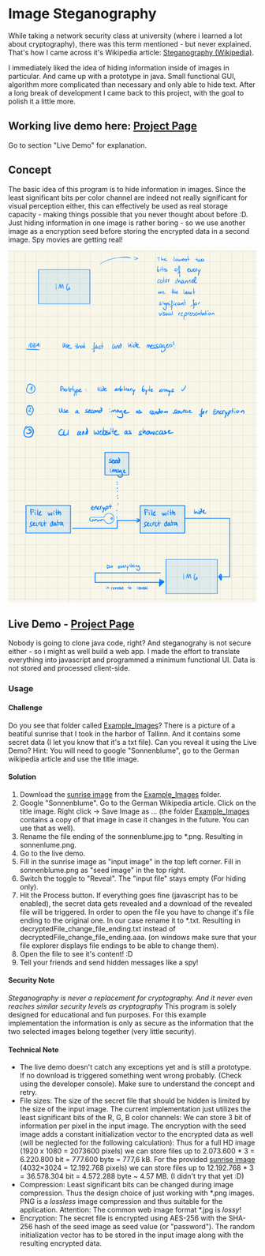 # Image Steganography

While taking a network security class at university (where i learned a lot about cryptography), there was this term mentioned - but never explained. That's how I came across it's Wikipedia article: [Steganography (Wikipedia)](https://en.wikipedia.org/wiki/Steganography).

I immediately liked the idea of hiding information inside of images in particular. And came up with a prototype in java. Small functional GUI, algorithm more complicated than necessary and only able to hide text. After a long break of development I came back to this project, with the goal to polish it a little more.

## Working live demo here: [Project Page](https://jthyroff.github.io/ImgSteg/)

Go to section "Live Demo" for explanation.

## Concept

The basic idea of this program is to hide information in images. Since the least significant bits per color channel are indeed not really significant for visual perception either, this can effectively be used as real storage capacity - making things possible that you never thought about before :D. Just hiding information in one image is rather boring - so we use another image as a encryption seed before storing the encrypted data in a second image. Spy movies are getting real!

![concept](concept.png)

## Live Demo - [Project Page](https://jthyroff.github.io/ImgSteg/)

Nobody is going to clone java code, right? And steganograhy is not secure either - so i might as well build a web app. I made the effort to translate everything into javascript and programmed a minimum functional UI. Data is not stored and processed client-side.

### Usage

#### Challenge

Do you see that folder called [Example_Images](./Example_Images/)? There is a picture of a beatiful sunrise that I took in the harbor of Tallinn. And it contains some secret data (I let you know that it's a txt file). Can you reveal it using the Live Demo? Hint: You will need to google "Sonnenblume", go to the German wikipedia article and use the title image.

#### Solution

1) Download the [sunrise image](./Example_Images/img_containing_secret_data.png) from the [Example_Images](./Example_Images/) folder.
2) Google "Sonnenblume". Go to the German Wikipedia article. Click on the title image. Right click -> Save Image as ...
(the folder [Example_Images](./Example_Images/) contains a copy of that image in case it changes in the future. You can use that as well).
3) Rename the file ending of the sonnenblume.jpg to *.png. Resulting in sonnenlume.png.
4) Go to the live demo.
5) Fill in the sunrise image as "input image" in the top left corner. Fill in sonnenblume.png as "seed image" in the top right.
6) Switch the toggle to "Reveal". The "input file" stays empty (For hiding only).
7) Hit the Process button. If everything goes fine (javascript has to be enabled), the secret data gets revealed and a download of the revealed file will be triggered. In order to open the file you have to change it's file ending to the original one. In our case rename it to *.txt. Resulting in decryptedFile_change_file_ending.txt instead of decryptedFile_change_file_ending.aaa. (on windows make sure that your file explorer displays file endings to be able to change them).
8) Open the file to see it's content! :D
9) Tell your friends and send hidden messages like a spy!

#### Security Note

*Steganography is never a replacement for cryptography. And it never even reaches similar security levels as cryptography* This program is solely designed for educational and fun purposes. For this example implementation the information is only as secure as the information that the two selected images belong together (very little security).

#### Technical Note

- The live demo doesn't catch any exceptions yet and is still a prototype. If no download is triggered something went wrong probably. (Check using the developer console). Make sure to understand the concept and retry.
- File sizes: The size of the secret file that should be hidden is limited by the size of the input image. The current implementation just utilizes the least significant bits of the R, G, B color channels: We can store 3 bit of information per pixel in the input image. The encryption with the seed image adds a constant initialization vector to the encrypted data as well (will be neglected for the following calculation): Thus for a full HD image (1920 x 1080 = 2073600 pixels) we can store files up to 2.073.600 \* 3 = 6.220.800 bit = 777.600 byte = 777,6 kB. For the provided [sunrise image](./Example_Images/img_containing_secret_data.png) (4032×3024 = 12.192.768 pixels) we can store files up to 12.192.768 \* 3 = 36.578.304 bit = 4.572.288 byte ~ 4.57 MB. (I didn't try that yet :D)
- Compression: Least significant bits can be changed during image compression. Thus the design choice of just working with \*.png images. PNG is a *lossless* image compression and thus suitable for the application. Attention: The common web image format \*.jpg is *lossy*!
- Encryption: The secret file is encrypted using AES-256 with the SHA-256 hash of the seed image as seed value (or "password"). The random initialization vector has to be stored in the input image along with the resulting encrypted data.
